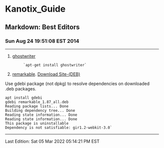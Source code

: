 # Kanotix_Guide
## Markdown: Best Editors
### Sun Aug 24 19:51:08 EST 2014
---

1. [ghostwriter](https://github.com/wereturtle/ghostwriter)

			`apt-get install ghostwriter`

2. [remarkable](https://github.com/jamiemcg/remarkable).  [Download Site-(DEB)](https://remarkableapp.github.io/linux/download.html)

Use gdebi package (not dpkg) to resolve dependencies on downloaded .deb packages.

    apt install gdebi
    gdebi remarkable_1.87_all.deb
    Reading package lists... Done
    Building dependency tree... Done
    Reading state information... Done
    Reading state information... Done
    This package is uninstallable
    Dependency is not satisfiable: gir1.2-webkit-3.0`

---
Last Edition: Sat 05 Mar 2022 05:14:21 PM EST

